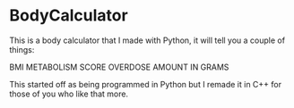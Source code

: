 # BodyCalculator
This is a body calculator that I made with Python, it will tell you a couple of things:

BMI 
METABOLISM SCORE
OVERDOSE AMOUNT IN GRAMS

This started off as being programmed in Python but I remade it in C++ for those of you who like that more.
